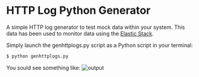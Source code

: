 # HTTP Log Python Generator

A simple HTTP log generator to test mock data within your system. This data has been used to monitor data using the [Elastic Stack](https://www.elastic.co/v5).


Simply launch the genhttplogs.py script as a Python script in your terminal:
```bash
$ python genhttplogs.py
```

You sould see something like:
![output](http:///screenshots/output.png)
